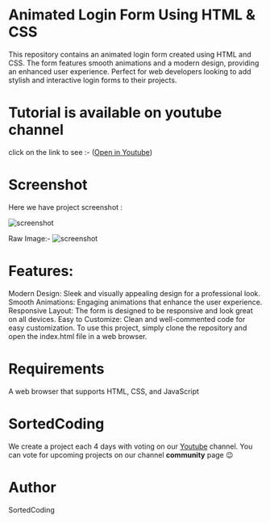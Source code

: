 # Animated Login Form Using HTML & CSS
This repository contains an animated login form created using HTML and CSS. The form features smooth animations and a modern design, providing an enhanced user experience. Perfect for web developers looking to add stylish and interactive login forms to their projects.



# Tutorial is available on youtube channel 
click on the link to see :- ([Open in Youtube](https://youtu.be/N9kW4oH3yRY))

# Screenshot
Here we have project screenshot :

![screenshot](loginform.png)

Raw Image:-
![screenshot](boat-in-the-lost-world-s8.jpg)

# Features:
Modern Design: Sleek and visually appealing design for a professional look.
Smooth Animations: Engaging animations that enhance the user experience.
Responsive Layout: The form is designed to be responsive and look great on all devices.
Easy to Customize: Clean and well-commented code for easy customization.
To use this project, simply clone the repository and open the index.html file in a web browser.

# Requirements

A web browser that supports HTML, CSS, and JavaScript



# SortedCoding
We create a project each 4 days with voting on our <a href="https://youtube.com/@snakecoding_12" target="_blank">Youtube</a> channel.
You can vote for upcoming projects on our channel **community** page :wink:


# Author

SortedCoding
